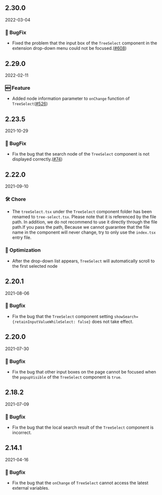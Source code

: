 ## 2.30.0

2022-03-04

### 🐛 BugFix

- Fixed the problem that the input box of the `TreeSelect` component in the extension drop-down menu could not be focused.([#608](https://github.com/arco-design/arco-design/pull/608))

## 2.29.0

2022-02-11

### 🆕 Feature

- Added node information parameter to `onChange` function of `TreeSelect`([#526](https://github.com/arco-design/arco-design/pull/526))

## 2.23.5

2021-10-29

### 🐛 BugFix

- Fix the bug that the search node of the `TreeSelect` component is not displayed correctly.([#74](https://github.com/arco-design/arco-design/pull/74))

## 2.22.0

2021-09-10

### 🛠 Chore

- The `treeSelect.tsx` under the `TreeSelect` component folder has been renamed to `tree-select.tsx`. Please note that it is referenced by the file path. In addition, we do not recommend to use it directly through the file path.If you pass the path, Because we cannot guarantee that the file name in the component will never change, try to only use the `index.tsx` entry file.

### 💎 Optimization

- After the drop-down list appears, `TreeSelect` will automatically scroll to the first selected node

## 2.20.1

2021-08-06

### 🐛 Bugfix

- Fix the bug that the `TreeSelect` component setting `showSearch={retainInputValueWhileSelect: false}` does not take effect.

## 2.20.0

2021-07-30

### 🐛 Bugfix

- Fix the bug that other input boxes on the page cannot be focused when the `popupVisible` of the `TreeSelect` component is `true`.

## 2.18.2

2021-07-09

### 🐛 Bugfix

- Fix the bug that the local search result of the `TreeSelect` component is incorrect.

## 2.14.1

2021-04-16

### 🐛 Bugfix

- Fix the bug that the `onChange` of `TreeSelect` cannot access the latest external variables.

